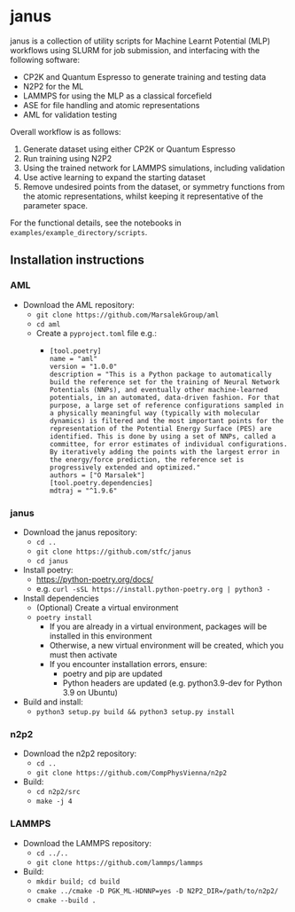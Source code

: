 # janus

janus is a collection of utility scripts for Machine Learnt Potential (MLP) workflows using SLURM for job submission, and interfacing with the following software:
  - CP2K and Quantum Espresso to generate training and testing data
  - N2P2 for the ML
  - LAMMPS for using the MLP as a classical forcefield
  - ASE for file handling and atomic representations
  - AML for validation testing

Overall workflow is as follows:
  1. Generate dataset using either CP2K or Quantum Espresso
  2. Run training using N2P2
  3. Using the trained network for LAMMPS simulations, including validation
  4. Use active learning to expand the starting dataset
  5. Remove undesired points from the dataset, or symmetry functions from the atomic representations, whilst keeping it representative of the parameter space.

For the functional details, see the notebooks in `examples/example_directory/scripts`.

## Installation instructions

### AML

- Download the AML repository:
  - `git clone https://github.com/MarsalekGroup/aml`
  - `cd aml`
  - Create a `pyproject.toml` file e.g.:
    - ```
      [tool.poetry]
      name = "aml"
      version = "1.0.0"
      description = "This is a Python package to automatically build the reference set for the training of Neural Network Potentials (NNPs), and eventually other machine-learned potentials, in an automated, data-driven fashion. For that purpose, a large set of reference configurations sampled in a physically meaningful way (typically with molecular dynamics) is filtered and the most important points for the representation of the Potential Energy Surface (PES) are identified. This is done by using a set of NNPs, called a committee, for error estimates of individual configurations. By iteratively adding the points with the largest error in the energy/force prediction, the reference set is progressively extended and optimized."
      authors = ["O Marsalek"]
      [tool.poetry.dependencies]
      mdtraj = "^1.9.6"
      ```

### janus

- Download the janus repository:
  - `cd ..`
  - `git clone https://github.com/stfc/janus`
  - `cd janus`
- Install poetry:
  - https://python-poetry.org/docs/
  - e.g. `curl -sSL https://install.python-poetry.org | python3 -`
- Install dependencies
  - (Optional) Create a virtual environment
  - `poetry install`
    - If you are already in a virtual environment, packages will be installed in this environment
    - Otherwise, a new virtual environment will be created, which you must then activate
    - If you encounter installation errors, ensure:
      - poetry and pip are updated
      - Python headers are updated (e.g. python3.9-dev for Python 3.9 on Ubuntu)
- Build and install:
  - `python3 setup.py build && python3 setup.py install`

### n2p2

- Download the n2p2 repository:
  - `cd ..`
  - `git clone https://github.com/CompPhysVienna/n2p2`
- Build:
  - `cd n2p2/src`
  - `make -j 4`

### LAMMPS

- Download the LAMMPS repository:
  - `cd ../..`
  - `git clone https://github.com/lammps/lammps`
- Build:
  - `mkdir build; cd build`
  - `cmake ../cmake -D PGK_ML-HDNNP=yes -D N2P2_DIR=/path/to/n2p2/`
  - `cmake --build .`

